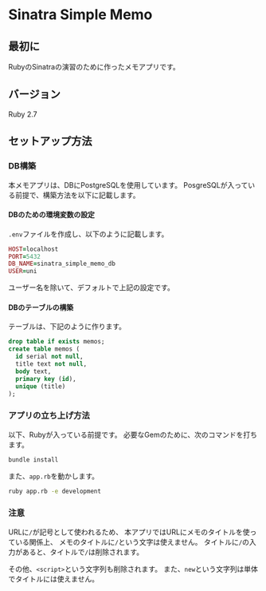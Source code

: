 # Sinatra Simple Memo

## 最初に

RubyのSinatraの演習のために作ったメモアプリです。

## バージョン

Ruby 2.7

## セットアップ方法

### DB構築

本メモアプリは、DBにPostgreSQLを使用しています。
PosgreSQLが入っている前提で、構築方法を以下に記載します。

#### DBのための環境変数の設定

`.env`ファイルを作成し、以下のように記載します。

```rb
HOST=localhost
PORT=5432
DB_NAME=sinatra_simple_memo_db
USER=uni
```

ユーザー名を除いて、デフォルトで上記の設定です。

#### DBのテーブルの構築

テーブルは、下記のように作ります。

```sql
drop table if exists memos;
create table memos (
  id serial not null,
  title text not null,
  body text,
  primary key (id),
  unique (title)
);
```

### アプリの立ち上げ方法

以下、Rubyが入っている前提です。
必要なGemのために、次のコマンドを打ちます。

```sh
bundle install
```

また、`app.rb`を動かします。

```sh
ruby app.rb -e development
```

### 注意

URLに`/`が記号として使われるため、
本アプリではURLにメモのタイトルを使っている関係上、
メモのタイトルに`/`という文字は使えません。
タイトルに`/`の入力があると、タイトルで`/`は削除されます。

その他、`<script>`という文字列も削除されます。
また、`new`という文字列は単体でタイトルには使えません。
